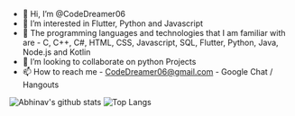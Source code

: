 - 👋 Hi, I’m @CodeDreamer06
- 👀 I’m interested in Flutter, Python and Javascript
- 🧠 The programming languages and technologies that I am familiar with are - C, C++, C#, HTML, CSS, Javascript, SQL, Flutter, Python, Java, Node.js and Kotlin
- 💞️ I’m looking to collaborate on python Projects
- 📫 How to reach me - CodeDreamer06@gmail.com - Google Chat / Hangouts

![Abhinav's github stats](https://github-readme-stats.vercel.app/api?username=codedreamer06)
![Top Langs](https://github-readme-stats.vercel.app/api/top-langs/?username=codedreamer06&layout=compact)

<!---
CodeDreamer06/CodeDreamer06 is a ✨ special ✨ repository because its `README.md` (this file) appears on your GitHub profile.
You can click the Preview link to take a look at your changes.
--->
